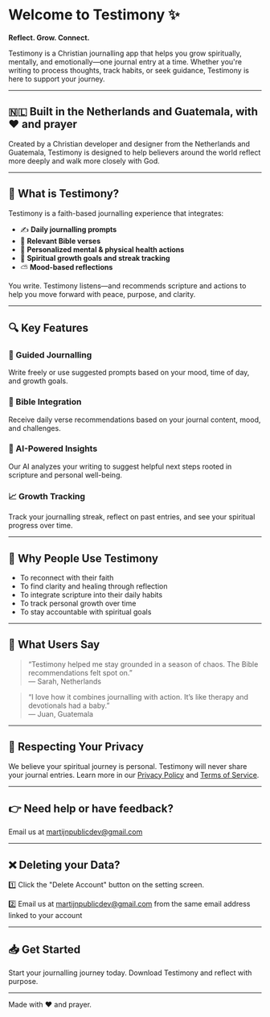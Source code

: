 # Welcome to Testimony ✨
**Reflect. Grow. Connect.**

Testimony is a Christian journalling app that helps you grow spiritually, mentally, and emotionally—one journal entry at a time. Whether you're writing to process thoughts, track habits, or seek guidance, Testimony is here to support your journey.

---

## 🇳🇱 Built in the Netherlands and Guatemala, with ❤️ and prayer
Created by a Christian developer and designer from the Netherlands and Guatemala, Testimony is designed to help believers around the world reflect more deeply and walk more closely with God.

---

## 📖 What is Testimony?
Testimony is a faith-based journalling experience that integrates:

- ✍️ **Daily journalling prompts**
- 📜 **Relevant Bible verses**
- 🧠 **Personalized mental & physical health actions**
- 🎯 **Spiritual growth goals and streak tracking**
- ⛅ **Mood-based reflections**

You write. Testimony listens—and recommends scripture and actions to help you move forward with peace, purpose, and clarity.

---

## 🔍 Key Features

### 🧘 Guided Journalling
Write freely or use suggested prompts based on your mood, time of day, and growth goals.

### 📖 Bible Integration
Receive daily verse recommendations based on your journal content, mood, and challenges.

### 🧠 AI-Powered Insights
Our AI analyzes your writing to suggest helpful next steps rooted in scripture and personal well-being.

### 📈 Growth Tracking
Track your journalling streak, reflect on past entries, and see your spiritual progress over time.

---

## 🙌 Why People Use Testimony

- To reconnect with their faith
- To find clarity and healing through reflection
- To integrate scripture into their daily habits
- To track personal growth over time
- To stay accountable with spiritual goals

---

## 💬 What Users Say
> “Testimony helped me stay grounded in a season of chaos. The Bible recommendations felt spot on.”  
> — Sarah, Netherlands

> “I love how it combines journalling with action. It’s like therapy and devotionals had a baby.”  
> — Juan, Guatemala

---

## 🔐 Respecting Your Privacy
We believe your spiritual journey is personal. Testimony will never share your journal entries. Learn more in our [Privacy Policy](https://github.com/MartycFly321/-testimony-journal/blob/main/privacy-policy.md) and [Terms of Service](https://github.com/MartycFly321/-testimony-journal/blob/main/terms-of-service.md).

---

## 👉 Need help or have feedback?
Email us at [martijnpublicdev@gmail.com](mailto:martijnpublicdev@gmail.com)

---

## ❌ Deleting your Data?
1️⃣ Click the "Delete Account" button on the setting screen.

2️⃣ Email us at [martijnpublicdev@gmail.com](mailto:martijnpublicdev@gmail.com) from the same email address linked to your account 

---


## 📥 Get Started
Start your journalling journey today. Download Testimony and reflect with purpose.

---


Made with ❤️ and prayer.


